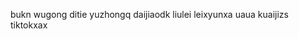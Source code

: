 <!---
shaoyi7161/shaoyi7161 is a ✨ special ✨ repository because its `README.md` (this file) appears on your GitHub profile.
You can click the Preview link to take a look at your changes.
--->
bukn
wugong
ditie
yuzhongq
daijiaodk
liulei
leixyunxa
uaua
kuaijizs
tiktokxax

